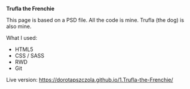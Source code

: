 **Trufla the Frenchie**

This page is based on a PSD file. All the code is mine. Trufla (the dog) is also mine.

What I used:

  *  HTML5
  *  CSS / SASS
  *  RWD
  *  Git

Live version: https://dorotapszczola.github.io/1.Trufla-the-Frenchie/